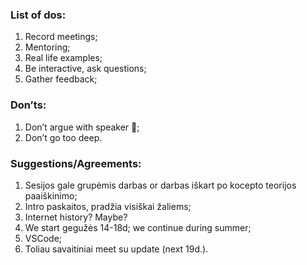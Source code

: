 ### List of dos:
1)	Record meetings;
2)	Mentoring;
3)	Real life examples;
4)	Be interactive, ask questions;
5)	Gather feedback;
### Don’ts:
1)	Don’t argue with speaker ;
2)	Don’t go too deep.

### Suggestions/Agreements:
1)	Sesijos gale grupėmis darbas or darbas iškart po kocepto teorijos paaiškinimo;
2)	Intro paskaitos, pradžia visiškai žaliems;
3)	Internet history? Maybe?
4)	We start gegužės 14-18d; we continue during summer;
5)	VSCode;
6)	Toliau savaitiniai meet su update (next 19d.).
